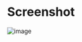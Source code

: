 # Screenshot
![image](https://github.com/user-attachments/assets/5bd71ddf-66a9-48f4-b3a7-cf8508626ad8)
